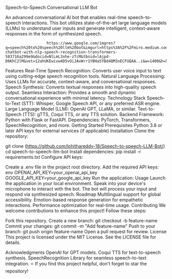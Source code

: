Speech-to-Speech Conversational LLM Bot


An advanced conversational AI bot that enables real-time speech-to-speech interactions. This bot utilizes state-of-the-art large language models (LLMs) to understand user inputs and generate intelligent, context-aware responses in the form of synthesized speech.


                      https://www.google.com/imgres?q=speech%20to%20speech%20llm%20bot&imgurl=https%3A%2F%2Fmiro.medium.com%2Fv2%2Fresize%3Afit%3A1400%2F1*UQdZCE8jsLspD0lJJ89pQQ.png&imgrefurl=https%3A%2F%2Ftowardsdatascience.com%2Fai-chatbot-with-nlp-speech-recognition-transformers-583716a299e9&docid=NlLmL3nhe-zTcM&tbnid=lAjpd-D6KhC2lM&vet=12ahUKEwivw4D5vOiJAxWrr1YBHa5YBd4QM3oECFUQAA..i&w=1400&h=549&hcb=2&ved=2ahUKEwivw4D5vOiJAxWrr1YBHa5YBd4QM3oECFUQAA
Features
Real-Time Speech Recognition: Converts user voice input to text using cutting-edge speech recognition tools.
Natural Language Processing: Uses LLMs for accurate, context-aware, and conversational responses.
Speech Synthesis: Converts textual responses into high-quality speech output.
Seamless Interaction: Provides a smooth and dynamic conversational experience with minimal latency.
Technology Stack
Speech-to-Text (STT): Whisper, Google Speech API, or any preferred ASR engine.
Large Language Model (LLM): OpenAI GPT, LLaMA, or similar.
Text-to-Speech (TTS): gTTS, Coqui TTS, or any TTS solution.
Backend Framework: Python with Flask or FastAPI.
Dependencies: PyTorch, Transformers, SpeechRecognition, and more.
Getting Started
Prerequisites
Python 3.8 or later
API keys for external services (if applicable)
Installation
Clone the repository:

git clone (https://github.com/lohithareddy-18/Speech-to-speech-LLM-Bot/)
cd speech-to-speech-llm-bot
Install dependencies:
pip install -r requirements.txt
Configure API keys:

Create a .env file in the project root directory.
Add the required API keys:
env
OPENAI_API_KEY=your_openai_api_key
GOOGLE_API_KEY=your_google_api_key
Run the application:
Usage
Launch the application in your local environment.
Speak into your device's microphone to interact with the bot.
The bot will process your input and respond via synthesized speech.
Roadmap
 Multilingual support for global accessibility.
 Emotion-based response generation for empathetic interactions.
 Performance optimization for real-time usage.
Contributing
We welcome contributions to enhance this project! Follow these steps:

Fork this repository.
Create a new branch:
git checkout -b feature-name
Commit your changes:
git commit -m "Add feature-name"
Push to your branch:
git push origin feature-name
Open a pull request for review.
License
This project is licensed under the MIT License. See the LICENSE file for details.

Acknowledgments
OpenAI for GPT models.
Coqui TTS for text-to-speech synthesis.
SpeechRecognition Library for seamless speech-to-text integration.
⭐ If you find this project helpful, don't forget to star the repository!

